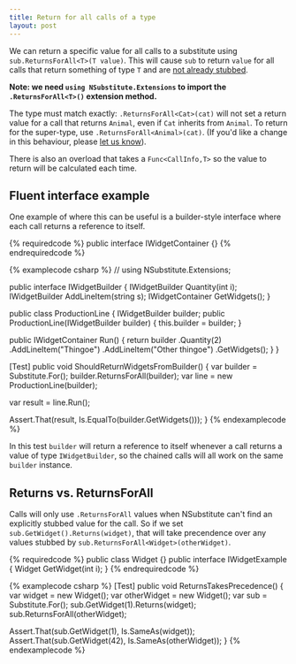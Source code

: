```yaml
---
title: Return for all calls of a type
layout: post
---
```


We can return a specific value for all calls to a substitute using `sub.ReturnsForAll<T>(T value)`. This will cause `sub` to return `value` for all calls that return something of type `T` and are [not already stubbed](#returns_vs_returnsforall).

**Note: we need `using NSubstitute.Extensions` to import the `.ReturnsForAll<T>()` extension method.**

The type must match exactly: `.ReturnsForAll<Cat>(cat)` will not set a return value for a call that returns `Animal`, even if `Cat` inherits from `Animal`. To return for the super-type, use `.ReturnsForAll<Animal>(cat)`. (If you'd like a change in this behaviour, please [let us know](https://groups.google.com/forum/#!forum/nsubstitute)).

There is also an overload that takes a `Func<CallInfo,T>` so the value to return will be calculated each time.

## Fluent interface example

One example of where this can be useful is a builder-style interface where each call returns a reference to itself.

{% requiredcode %}
public interface IWidgetContainer {}
{% endrequiredcode %}

{% examplecode csharp %}
// using NSubstitute.Extensions;

public interface IWidgetBuilder {
  IWidgetBuilder Quantity(int i); 
  IWidgetBuilder AddLineItem(string s); 
  IWidgetContainer GetWidgets();
}

public class ProductionLine {
  IWidgetBuilder builder;
  public ProductionLine(IWidgetBuilder builder) {
    this.builder = builder;
  }

  public IWidgetContainer Run() {
    return builder
              .Quantity(2)
              .AddLineItem("Thingoe")
              .AddLineItem("Other thingoe")
              .GetWidgets();
  }
}

[Test]
public void ShouldReturnWidgetsFromBuilder() {
  var builder = Substitute.For<IWidgetBuilder>();
  builder.ReturnsForAll<IWidgetBuilder>(builder);
  var line = new ProductionLine(builder);

  var result = line.Run();

  Assert.That(result, Is.EqualTo(builder.GetWidgets()));
}
{% endexamplecode %}

In this test `builder` will return a reference to itself whenever a call returns a value of type `IWidgetBuilder`, so the chained calls will all work on the same `builder` instance.

## Returns vs. ReturnsForAll

Calls will only use `.ReturnsForAll` values when NSubstitute can't find an explicitly stubbed value for the call. So if we set `sub.GetWidget().Returns(widget)`, that will take precendence over any values stubbed by `sub.ReturnsForAll<Widget>(otherWidget)`.

{% requiredcode %}
public class Widget {}
public interface IWidgetExample {
  Widget GetWidget(int i);
}
{% endrequiredcode %}

{% examplecode csharp %}
[Test]
public void ReturnsTakesPrecedence() {
  var widget = new Widget();
  var otherWidget = new Widget();
  var sub = Substitute.For<IWidgetExample>();
  sub.GetWidget(1).Returns(widget);
  sub.ReturnsForAll<Widget>(otherWidget);

  Assert.That(sub.GetWidget(1), Is.SameAs(widget));
  Assert.That(sub.GetWidget(42), Is.SameAs(otherWidget));
}
{% endexamplecode %}
